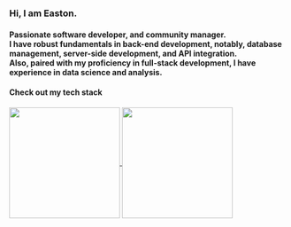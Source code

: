 ### Hi, I am **Easton**.
#### Passionate software developer, and community manager.<br>I have robust fundamentals in back-end development, notably, database management, server-side development, and API integration.<br>Also, paired with my proficiency in full-stack development, I have experience in data science and analysis.
#### Check out my tech stack

<a href="https://github.com/anuraghazra/github-readme-stats">
  <img height=200 align="center" src="https://github-readme-stats.vercel.app/api/top-langs/?username=euisungkang&theme=transparent&exclude_repo=Polyhack-2019,Corro-Por-Voz-2018&show_icons=true&layout=compact&langs_count=8&size_weight=0.4&count_weight=0.6&card_width=320" />
</a>
<a href="https://github.com/anuraghazra/github-readme-stats">
  <img height=200 align="center" src="https://github-readme-stats.vercel.app/api?username=euisungkang&hide=issues,contribs&show=prs_merged,prs_merged_percentage&theme=transparent&show_icons=true&include_all_commits=true&hide_rank=true" />
</a>
